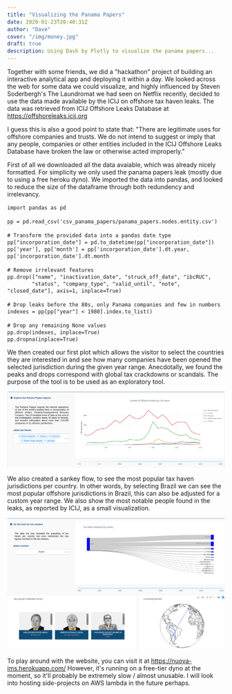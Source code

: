 ```yaml
---
title: "Visualizing the Panama Papers"
date: 2020-01-23T20:40:31Z
author: "Dave"
cover: "/img/money.jpg"
draft: true
description: Using Dash by Plotly to visualize the panama papers...
---
```


Together with some friends, we did a "hackathon" project of building an interactive analytical app and deploying it within a day. We looked across the web for some data we could visualize, and highly influenced by Steven Soderbergh's The Laundromat we had seen on Netflix recently, decided to use the data made available by the ICIJ on offshore tax haven leaks.  The data was retrieved from ICIJ Offshore Leaks Database at https://offshoreleaks.icij.org

I guess this is also a good point to state that: "There are legitimate uses for offshore companies and trusts. We do not intend to suggest or imply that any people, companies or other entities included in the ICIJ Offshore Leaks Database have broken the law or otherwise acted improperly."

First of all we downloaded all the data avaiable, which was already nicely formatted. For simplicity we only used the panama papers leak (mostly due to using a free heroku dyno). We imported the data into pandas, and looked to reduce the size of the dataframe through both redundency and irrelevancy.

```
import pandas as pd

pp = pd.read_csv('csv_panama_papers/panama_papers.nodes.entity.csv')

# Transform the provided data into a pandas date type
pp["incorporation_date"] = pd.to_datetime(pp["incorporation_date"])
pp['year'], pp['month'] = pp['incorporation_date'].dt.year, pp['incorporation_date'].dt.month

# Remove irrelevant features
pp.drop(["name", "inactivation_date", "struck_off_date", "ibcRUC",
        "status", "company_type", "valid_until", "note", "closed_date"], axis=1, inplace=True)

# Drop leaks before the 80s, only Panama companies and few in numbers
indexes = pp[pp["year"] < 1980].index.to_list()

# Drop any remaining None values
pp.drop(indexes, inplace=True)
pp.dropna(inplace=True)
```

We then created our first plot which allows the visitor to select the countries they are interested in and see how many companies have been opened the selected jurisdiction during the given year range. Anecdotally, we found the peaks and drops correspond with global tax crackdowns or scandals. The purpose of the tool is to be used as an exploratory tool.


![](/img/panama_jurisdiction.png)


We also created a sankey flow, to see the most popular tax haven jurisdictions per country. In other words, by selecting Brazil we can see the most popular offshore jurisdictions in Brazil, this can also be adjusted for a custom year range. We also show the most notable people found in the leaks, as reported by ICIJ, as a small visualization.

![](/img/panama_brazil.png)

To play around with the website, you can visit it at https://nuova-ims.herokuapp.com/ However, it's running on a free-tier dyno at the moment, so it'll probably be extremely slow / almost unusable. I will look into hosting side-projects on AWS lambda in the future perhaps.
